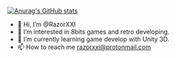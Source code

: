 [![Anurag's GitHub stats](https://github-readme-stats.vercel.app/api?username=RazorXXI)](https://github.com/anuraghazra/github-readme-stats)

- 👋 Hi, I’m @RazorXXI
- 👀 I’m interested in 8bits games and retro developing.
- 🌱 I’m currently learning game develop with Unity 3D.
- 📫 How to reach me razorxxi@protonmail.com

<!---
RazorXXI/RazorXXI is a ✨ special ✨ repository because its `README.md` (this file) appears on your GitHub profile.
You can click the Preview link to take a look at your changes.
--->
